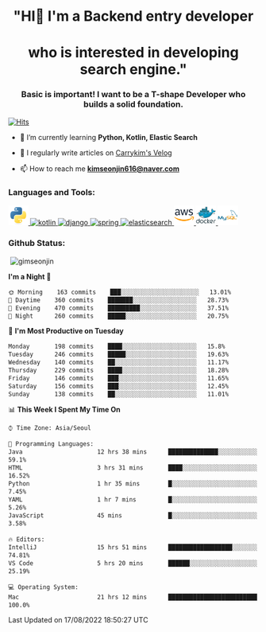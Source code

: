 <h1 align="center">"HI👋 I'm a Backend entry developer </h1>
<h1 align="center"> who is interested in developing search engine."</h1>
<h3 align="center">Basic is important! I want to be a T-shape Developer who builds a solid foundation.</h3>

[![Hits](https://hits.seeyoufarm.com/api/count/incr/badge.svg?url=https%3A%2F%2Fgithub.com%2Fgimseonjin&count_bg=%2318BFE5&title_bg=%23555555&icon=ko-fi.svg&icon_color=%23E7E7E7&title=hits&edge_flat=false)](https://hits.seeyoufarm.com)

- 🌱 I’m currently learning **Python, Kotlin, Elastic Search**

- 📝 I regularly write articles on [Carrykim's Velog](https://velog.io/@carrykim)

- 📫 How to reach me **kimseonjin616@naver.com**


<h3 align="left">Languages and Tools:</h3>
<p align="left"> 
 <a href="https://www.python.org" target="_blank" rel="noreferrer"> 
  <img src="https://raw.githubusercontent.com/devicons/devicon/master/icons/python/python-original.svg" alt="python" width="8%" height="8%"/> 
 </a> <a href="https://kotlinlang.org" target="_blank" rel="noreferrer"> <img src="https://www.vectorlogo.zone/logos/kotlinlang/kotlinlang-icon.svg" alt="kotlin" width="8%" height="8%"/> </a>   <a href="https://www.djangoproject.com/" target="_blank" rel="noreferrer"> <img src="https://cdn.worldvectorlogo.com/logos/django.svg" alt="django" width="6%" height="5%"/> </a>
<a href="https://spring.io/" target="_blank" rel="noreferrer"> <img src="https://www.vectorlogo.zone/logos/springio/springio-icon.svg" alt="spring" width="8%" height="8%"/> </a> <a href="https://www.elastic.co" target="_blank" rel="noreferrer"> <img src="https://www.vectorlogo.zone/logos/elastic/elastic-icon.svg" alt="elasticsearch" width="8%" height="8%"/> </a> <a href="https://aws.amazon.com" target="_blank" rel="noreferrer"> <img src="https://raw.githubusercontent.com/devicons/devicon/master/icons/amazonwebservices/amazonwebservices-original-wordmark.svg" alt="aws" width="8%" height="8%"/> </a> <a href="https://www.docker.com/" target="_blank" rel="noreferrer"> <img src="https://raw.githubusercontent.com/devicons/devicon/master/icons/docker/docker-original-wordmark.svg" alt="docker" width="8%" height="8%"/> </a>   
<a href="https://www.mysql.com/" target="_blank" rel="noreferrer"><img src="https://raw.githubusercontent.com/devicons/devicon/master/icons/mysql/mysql-original-wordmark.svg" alt="mysql" width="8%" height="8%"/> </a> </p>


<h3 align="left">Github Status:</h3>
<p align="left">
 <p>&nbsp;<img align="center" src="https://github-readme-stats.vercel.app/api?username=gimseonjin&show_icons=true&locale=en" alt="gimseonjin" /></p>
</p>


<!--START_SECTION:waka-->
**I'm a Night 🦉** 

```text
🌞 Morning    163 commits    ███░░░░░░░░░░░░░░░░░░░░░░   13.01% 
🌆 Daytime    360 commits    ███████░░░░░░░░░░░░░░░░░░   28.73% 
🌃 Evening    470 commits    █████████░░░░░░░░░░░░░░░░   37.51% 
🌙 Night      260 commits    █████░░░░░░░░░░░░░░░░░░░░   20.75%

```
📅 **I'm Most Productive on Tuesday** 

```text
Monday       198 commits    ████░░░░░░░░░░░░░░░░░░░░░   15.8% 
Tuesday      246 commits    █████░░░░░░░░░░░░░░░░░░░░   19.63% 
Wednesday    140 commits    ██░░░░░░░░░░░░░░░░░░░░░░░   11.17% 
Thursday     229 commits    ████░░░░░░░░░░░░░░░░░░░░░   18.28% 
Friday       146 commits    ███░░░░░░░░░░░░░░░░░░░░░░   11.65% 
Saturday     156 commits    ███░░░░░░░░░░░░░░░░░░░░░░   12.45% 
Sunday       138 commits    ██░░░░░░░░░░░░░░░░░░░░░░░   11.01%

```


📊 **This Week I Spent My Time On** 

```text
⌚︎ Time Zone: Asia/Seoul

💬 Programming Languages: 
Java                     12 hrs 38 mins      ██████████████░░░░░░░░░░░   59.1% 
HTML                     3 hrs 31 mins       ████░░░░░░░░░░░░░░░░░░░░░   16.52% 
Python                   1 hr 35 mins        █░░░░░░░░░░░░░░░░░░░░░░░░   7.45% 
YAML                     1 hr 7 mins         █░░░░░░░░░░░░░░░░░░░░░░░░   5.26% 
JavaScript               45 mins             █░░░░░░░░░░░░░░░░░░░░░░░░   3.58%

🔥 Editors: 
IntelliJ                 15 hrs 51 mins      ██████████████████░░░░░░░   74.81% 
VS Code                  5 hrs 20 mins       ██████░░░░░░░░░░░░░░░░░░░   25.19%

💻 Operating System: 
Mac                      21 hrs 12 mins      █████████████████████████   100.0%

```


 Last Updated on 17/08/2022 18:50:27 UTC
<!--END_SECTION:waka-->
